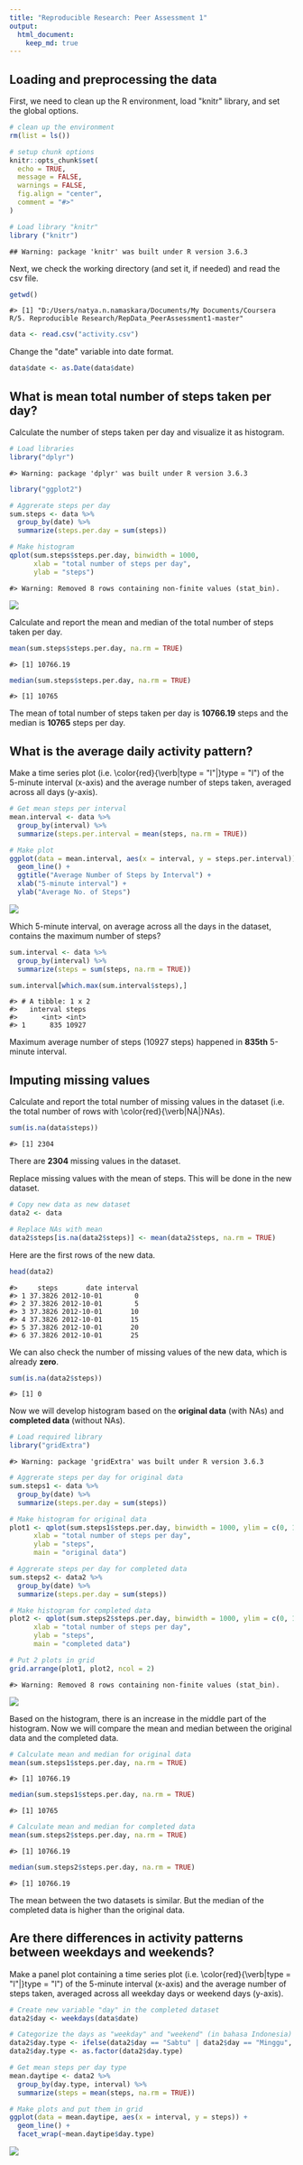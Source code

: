 ```yaml
---
title: "Reproducible Research: Peer Assessment 1"
output: 
  html_document:
    keep_md: true
---
```



## Loading and preprocessing the data

First, we need to clean up the R environment, load "knitr" library, and set the global options.


```r
# clean up the environment
rm(list = ls())

# setup chunk options
knitr::opts_chunk$set(
  echo = TRUE,
  message = FALSE,
  warnings = FALSE,
  fig.align = "center",
  comment = "#>"
)

# Load library "knitr"
library ("knitr")
```

```
## Warning: package 'knitr' was built under R version 3.6.3
```

Next, we check the working directory (and set it, if needed) and read the csv file.


```r
getwd()
```

```
#> [1] "D:/Users/natya.n.namaskara/Documents/My Documents/Coursera R/5. Reproducible Research/RepData_PeerAssessment1-master"
```

```r
data <- read.csv("activity.csv")
```

Change the "date" variable into date format.


```r
data$date <- as.Date(data$date)
```


## What is mean total number of steps taken per day?

Calculate the number of steps taken per day and visualize it as histogram.  


```r
# Load libraries
library("dplyr")
```

```
#> Warning: package 'dplyr' was built under R version 3.6.3
```

```r
library("ggplot2")

# Aggrerate steps per day
sum.steps <- data %>%
  group_by(date) %>%
  summarize(steps.per.day = sum(steps))

# Make histogram
qplot(sum.steps$steps.per.day, binwidth = 1000,
      xlab = "total number of steps per day",
      ylab = "steps")
```

```
#> Warning: Removed 8 rows containing non-finite values (stat_bin).
```

<img src="PA1_template_files/figure-html/unnamed-chunk-3-1.png" style="display: block; margin: auto;" />

Calculate and report the mean and median of the total number of steps taken per day.    


```r
mean(sum.steps$steps.per.day, na.rm = TRUE)
```

```
#> [1] 10766.19
```

```r
median(sum.steps$steps.per.day, na.rm = TRUE)
```

```
#> [1] 10765
```

The mean of total number of steps taken per day is **10766.19** steps and the median is **10765** steps per day.  

## What is the average daily activity pattern?

Make a time series plot (i.e. \color{red}{\verb|type = "l"|}type = "l") of the 5-minute interval (x-axis) and the average number of steps taken, averaged across all days (y-axis).  


```r
# Get mean steps per interval
mean.interval <- data %>%
  group_by(interval) %>%
  summarize(steps.per.interval = mean(steps, na.rm = TRUE))

# Make plot
ggplot(data = mean.interval, aes(x = interval, y = steps.per.interval)) +
  geom_line() +
  ggtitle("Average Number of Steps by Interval") +
  xlab("5-minute interval") +
  ylab("Average No. of Steps")
```

<img src="PA1_template_files/figure-html/unnamed-chunk-5-1.png" style="display: block; margin: auto;" />

Which 5-minute interval, on average across all the days in the dataset, contains the maximum number of steps?


```r
sum.interval <- data %>%
  group_by(interval) %>%
  summarize(steps = sum(steps, na.rm = TRUE))

sum.interval[which.max(sum.interval$steps),]
```

```
#> # A tibble: 1 x 2
#>   interval steps
#>      <int> <int>
#> 1      835 10927
```

Maximum average number of steps (10927 steps) happened in **835th** 5-minute interval.  

## Imputing missing values

Calculate and report the total number of missing values in the dataset (i.e. the total number of rows with \color{red}{\verb|NA|}NAs).  


```r
sum(is.na(data$steps))
```

```
#> [1] 2304
```

There are **2304** missing values in the dataset.  

Replace missing values with the mean of steps. This will be done in the new dataset.  


```r
# Copy new data as new dataset
data2 <- data

# Replace NAs with mean
data2$steps[is.na(data2$steps)] <- mean(data2$steps, na.rm = TRUE)
```

Here are the first rows of the new data.  


```r
head(data2)
```

```
#>     steps       date interval
#> 1 37.3826 2012-10-01        0
#> 2 37.3826 2012-10-01        5
#> 3 37.3826 2012-10-01       10
#> 4 37.3826 2012-10-01       15
#> 5 37.3826 2012-10-01       20
#> 6 37.3826 2012-10-01       25
```

We can also check the number of missing values of the new data, which is already **zero**.  


```r
sum(is.na(data2$steps))
```

```
#> [1] 0
```

Now we will develop histogram based on the **original data** (with NAs) and **completed data** (without NAs).


```r
# Load required library
library("gridExtra")
```

```
#> Warning: package 'gridExtra' was built under R version 3.6.3
```

```r
# Aggrerate steps per day for original data
sum.steps1 <- data %>%
  group_by(date) %>%
  summarize(steps.per.day = sum(steps))

# Make histogram for original data
plot1 <- qplot(sum.steps1$steps.per.day, binwidth = 1000, ylim = c(0, 15),
      xlab = "total number of steps per day",
      ylab = "steps",
      main = "original data")

# Aggrerate steps per day for completed data
sum.steps2 <- data2 %>%
  group_by(date) %>%
  summarize(steps.per.day = sum(steps))

# Make histogram for completed data
plot2 <- qplot(sum.steps2$steps.per.day, binwidth = 1000, ylim = c(0, 15),
      xlab = "total number of steps per day",
      ylab = "steps",
      main = "completed data")

# Put 2 plots in grid
grid.arrange(plot1, plot2, ncol = 2)
```

```
#> Warning: Removed 8 rows containing non-finite values (stat_bin).
```

<img src="PA1_template_files/figure-html/unnamed-chunk-11-1.png" style="display: block; margin: auto;" />

Based on the histogram, there is an increase in the middle part of the histogram. Now we will compare the mean and median between the original data and the completed data.  


```r
# Calculate mean and median for original data
mean(sum.steps1$steps.per.day, na.rm = TRUE)
```

```
#> [1] 10766.19
```

```r
median(sum.steps1$steps.per.day, na.rm = TRUE)
```

```
#> [1] 10765
```


```r
# Calculate mean and median for completed data
mean(sum.steps2$steps.per.day, na.rm = TRUE)
```

```
#> [1] 10766.19
```

```r
median(sum.steps2$steps.per.day, na.rm = TRUE)
```

```
#> [1] 10766.19
```

The mean between the two datasets is similar. But the median of the completed data is higher than the original data.  

## Are there differences in activity patterns between weekdays and weekends?

Make a panel plot containing a time series plot (i.e. \color{red}{\verb|type = "l"|}type = "l") of the 5-minute interval (x-axis) and the average number of steps taken, averaged across all weekday days or weekend days (y-axis).  


```r
# Create new variable "day" in the completed dataset
data2$day <- weekdays(data$date)

# Categorize the days as "weekday" and "weekend" (in bahasa Indonesia)
data2$day.type <- ifelse(data2$day == "Sabtu" | data2$day == "Minggu", "weekend", "weekday")
data2$day.type <- as.factor(data2$day.type)

# Get mean steps per day type
mean.daytipe <- data2 %>%
  group_by(day.type, interval) %>%
  summarize(steps = mean(steps, na.rm = TRUE))

# Make plots and put them in grid
ggplot(data = mean.daytipe, aes(x = interval, y = steps)) +
  geom_line() +
  facet_wrap(~mean.daytipe$day.type)
```

<img src="PA1_template_files/figure-html/unnamed-chunk-14-1.png" style="display: block; margin: auto;" />

